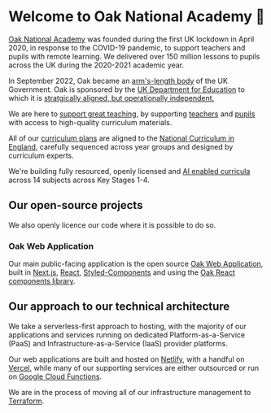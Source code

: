 # Welcome to Oak National Academy 👋

[Oak National Academy](https://www.thenational.academy/) was founded during the first UK lockdown in April 2020, in response to the COVID-19 pandemic, to support teachers and pupils with remote learning. We delivered over 150 million lessons to pupils across the UK during the 2020-2021 academic year.

In September 2022, Oak became an [arm's-length body](https://www.gov.uk/guidance/public-bodies-reform#arms-length-bodies) of the UK Government. Oak is sponsored by the [UK Department for Education](https://www.gov.uk/government/organisations/department-for-education) to which it is [stratgically aligned, but operationally independent.](https://www.gov.uk/government/organisations/oak-national-academy/about)

We are here to [support great teaching](https://www.thenational.academy/about-us/who-we-are), by supporting [teachers](https://www.thenational.academy/#teachers) and [pupils](https://www.thenational.academy/#pupils) with access to high-quality curriculum materials.

All of our [curriculum plans](https://www.thenational.academy/#curriculum) are aligned to the [National Curriculum in England](https://www.gov.uk/government/collections/national-curriculum), carefully sequenced across year groups and designed by curriculum experts.

We're building fully resourced, openly licensed and [AI enabled curricula](https://www.thenational.academy/#ai) across 14 subjects across Key Stages 1-4.

## Our open-source projects

We also openly licence our code where it is possible to do so.

### Oak Web Application

Our main public-facing application is the open source [Oak Web Application](https://github.com/oaknational/Oak-Web-Application), built in [Next.js](https://nextjs.org/), [React](https://react.dev/), [Styled-Components](https://styled-components.com/) and using the [Oak React components library](https://github.com/oaknational/oak-components).

## Our approach to our technical architecture

We take a serverless-first approach to hosting, with the majority of our applications and services running on dedicated Platform-as-a-Service (PaaS) and Infrastructure-as-a-Service (IaaS) provider platforms. 

Our web applications are built and hosted on [Netlify](https://www.netlify.com/), with a handful on [Vercel](https://vercel.com/), while many of our supporting services are either outsourced or run on [Google Cloud Functions](https://cloud.google.com/functions/?hl=en). 

We are in the process of moving all of our infrastructure management to [Terraform](https://www.terraform.io/). 